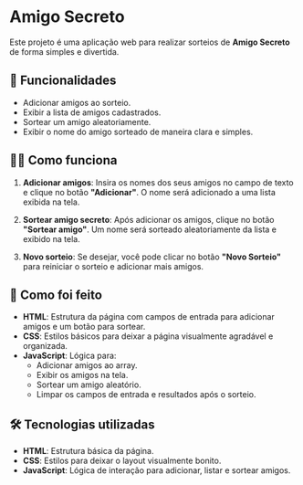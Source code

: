# Amigo Secreto

Este projeto é uma aplicação web para realizar sorteios de **Amigo Secreto** de forma simples e divertida.

## 🚀 Funcionalidades

- Adicionar amigos ao sorteio.
- Exibir a lista de amigos cadastrados.
- Sortear um amigo aleatoriamente.
- Exibir o nome do amigo sorteado de maneira clara e simples.

## 🧑‍💻 Como funciona

1. **Adicionar amigos**: Insira os nomes dos seus amigos no campo de texto e clique no botão **"Adicionar"**. O nome será adicionado a uma lista exibida na tela.
   
2. **Sortear amigo secreto**: Após adicionar os amigos, clique no botão **"Sortear amigo"**. Um nome será sorteado aleatoriamente da lista e exibido na tela.

3. **Novo sorteio**: Se desejar, você pode clicar no botão **"Novo Sorteio"** para reiniciar o sorteio e adicionar mais amigos.

## 🎨 Como foi feito

- **HTML**: Estrutura da página com campos de entrada para adicionar amigos e um botão para sortear.
- **CSS**: Estilos básicos para deixar a página visualmente agradável e organizada.
- **JavaScript**: Lógica para:
  - Adicionar amigos ao array.
  - Exibir os amigos na tela.
  - Sortear um amigo aleatório.
  - Limpar os campos de entrada e resultados após o sorteio.

## 🛠️ Tecnologias utilizadas

- **HTML**: Estrutura básica da página.
- **CSS**: Estilos para deixar o layout visualmente bonito.
- **JavaScript**: Lógica de interação para adicionar, listar e sortear amigos.
